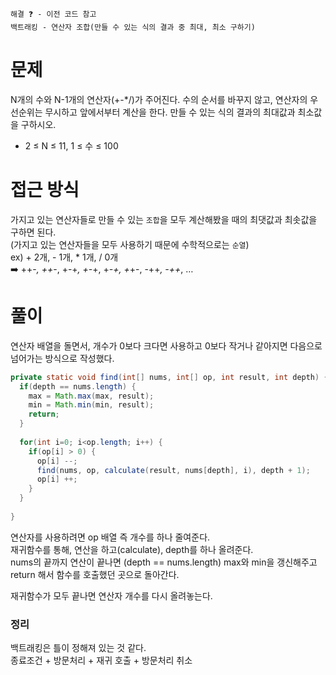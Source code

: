 ```
해결 ❓ - 이전 코드 참고
백트래킹 - 연산자 조합(만들 수 있는 식의 결과 중 최대, 최소 구하기)
```

# 문제
N개의 수와 N-1개의 연산자(+-*/)가 주어진다. 수의 순서를 바꾸지 않고, 연산자의 우선순위는 무시하고 앞에서부터 계산을 한다. 만들 수 있는 식의 결과의 최대값과 최소값을 구하시오.
- 2 ≤ N ≤ 11, 1 ≤ 수 ≤ 100

# 접근 방식
가지고 있는 연산자들로 만들 수 있는 `조합`을 모두 계산해봤을 때의 최댓값과 최솟값을 구하면 된다.<br/>
(가지고 있는 연산자들을 모두 사용하기 때문에 수학적으로는 `순열`)<br/>
ex) + 2개, - 1개, * 1개, / 0개<br/>
➡️ ++-*, ++*-, +-+*, +-*+, +*-+, +*+-, -++*, -++*, … 

# 풀이
연산자 배열을 돌면서, 개수가 0보다 크다면 사용하고 0보다 작거나 같아지면 다음으로 넘어가는 방식으로 작성했다.<br/>
```java
private static void find(int[] nums, int[] op, int result, int depth) {
  if(depth == nums.length) {
    max = Math.max(max, result);
    min = Math.min(min, result);
    return;
  }
  
  for(int i=0; i<op.length; i++) {
    if(op[i] > 0) {
      op[i] --;
      find(nums, op, calculate(result, nums[depth], i), depth + 1);
      op[i] ++;
    }
  }
  
}
```

연산자를 사용하려면 op 배열 즉 개수를 하나 줄여준다.<br/>
재귀함수를 통해, 연산을 하고(calculate), depth를 하나 올려준다.<br/>
nums의 끝까지 연산이 끝나면 (depth == nums.length) max와 min을 갱신해주고 return 해서 함수를 호출했던 곳으로 돌아간다.<br/>

재귀함수가 모두 끝나면 연산자 개수를 다시 올려놓는다.<br/>

### 정리
백트래킹은 틀이 정해져 있는 것 같다.<br/>
종료조건 + 방문처리 + 재귀 호출 + 방문처리 취소<br/>
